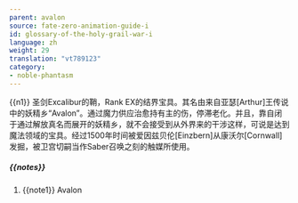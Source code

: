 ```yaml
---
parent: avalon
source: fate-zero-animation-guide-i
id: glossary-of-the-holy-grail-war-i
language: zh
weight: 29
translation: "vt789123"
category:
- noble-phantasm
---
```


{{n1}}
圣剑Excalibur的鞘，Rank EX的结界宝具。其名由来自亚瑟[Arthur]王传说中的妖精乡“Avalon”。通过魔力供应治愈持有主的伤，停滞老化。并且，靠自闭于通过解放真名而展开的妖精乡，就不会接受到从外界来的干涉这样，可说是达到魔法领域的宝具。经过1500年时间被爱因兹贝伦[Einzbern]从康沃尔[Cornwall]发掘，被卫宫切嗣当作Saber召唤之刻的触媒所使用。

##### {{notes}}

1. {{note1}} Avalon
